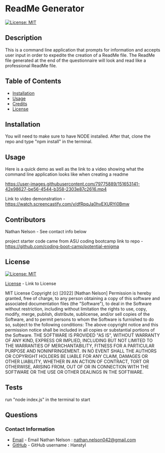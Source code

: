 # ReadMe Generator
  
  [![License: MIT](https://img.shields.io/badge/License-MIT-yellow.svg)](https://opensource.org/licenses/MIT)
    
  ## Description

  This is a command line application that prompts for information and accepts user input in order to expedite the creation of a ReadMe file. The ReadMe file generated at the end of the questionnaire will look and read like a professional ReadMe file.

  ## Table of Contents

  * [Installation](#installation)
  * [Usage](#usage)
  * [Credits](#credits)
  * [License](#license)

  ## Installation

  You will need to make sure to have NODE installed. After that, clone the repo and type "npm install" in the terminal. 

  ## Usage

  Here is a quick demo as well as the link to a video showing what the command line application looks like when creating a readme

  https://user-images.githubusercontent.com/79775889/151653141-42e98627-be56-4544-b358-2303e87c2616.mp4
  
  
  Link to video demonstration - https://watch.screencastify.com/v/dfRpqJa0hvEXURYi0Bmw



  ## Contributors

  Nathan Nelson - See contact info below  
  
  project starter code came from ASU coding bootcamp link to repo - https://github.com/coding-boot-camp/potential-enigma

  
  ## License

  [![License: MIT](https://img.shields.io/badge/License-MIT-yellow.svg)](https://opensource.org/licenses/MIT)

  [License](https://opensource.org/licenses/MIT) - Link to License

  
MIT License
Copyright (c) [2022] [Nathan Nelson]
Permission is hereby granted, free of charge, to any person obtaining a copy
of this software and associated documentation files (the "Software"), to deal
in the Software without restriction, including without limitation the rights
to use, copy, modify, merge, publish, distribute, sublicense, and/or sell
copies of the Software, and to permit persons to whom the Software is
furnished to do so, subject to the following conditions:
The above copyright notice and this permission notice shall be included in all
copies or substantial portions of the Software.
THE SOFTWARE IS PROVIDED "AS IS", WITHOUT WARRANTY OF ANY KIND, EXPRESS OR
IMPLIED, INCLUDING BUT NOT LIMITED TO THE WARRANTIES OF MERCHANTABILITY,
FITNESS FOR A PARTICULAR PURPOSE AND NONINFRINGEMENT. IN NO EVENT SHALL THE
AUTHORS OR COPYRIGHT HOLDERS BE LIABLE FOR ANY CLAIM, DAMAGES OR OTHER
LIABILITY, WHETHER IN AN ACTION OF CONTRACT, TORT OR OTHERWISE, ARISING FROM,
OUT OF OR IN CONNECTION WITH THE SOFTWARE OR THE USE OR OTHER DEALINGS IN THE
SOFTWARE.


  ## Tests

  run "node index.js" in the terminal to start

  ## Questions
  ### Contact Information
* [Email](mailto:nathan.nelson042@gmail.com) - Email Nathan Nelson : nathan.nelson042@gmail.com
* [GitHub](https://github.com/Hanstyl) - GitHub username : Hanstyl
